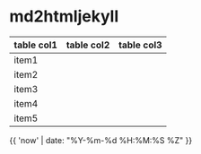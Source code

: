 # md2htmljekyll

|table col1|table col2|table col3|
|-|-|-|
|item1|||
|item2|||
|item3|||
|item4|||
|item5|||

{{ 'now' | date: "%Y-%m-%d %H:%M:%S %Z" }}
